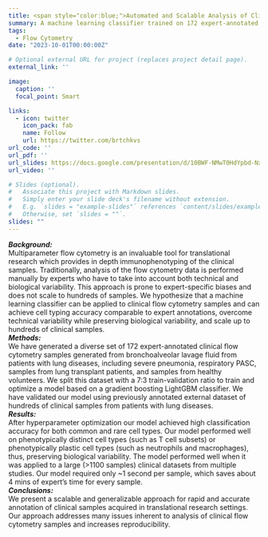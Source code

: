 ```yaml
---
title: <span style="color:blue;">Automated and Scalable Analysis of Clinical Flow Cytometry Samples Using Machine Learning</span>
summary: A machine learning classifier trained on 172 expert-annotated clinical flow cytometry samples, achieving accurate cell typing, overcoming biases, and scaling to over 1100 samples, demonstrating high accuracy and significant time savings.
tags:
  - Flow Cytometry
date: "2023-10-01T00:00:00Z"

# Optional external URL for project (replaces project detail page).
external_link: ''

image:
  caption: ''
  focal_point: Smart

links:
  - icon: twitter
    icon_pack: fab
    name: Follow
    url: https://twitter.com/brtchkvs
url_code: ''
url_pdf: ''
url_slides: https://docs.google.com/presentation/d/10BWF-NMwT0HdYpbd-NxwFP6GKXvv9o0qpw4vTQvvwDQ/edit?usp=sharing
url_video: ''

# Slides (optional).
#   Associate this project with Markdown slides.
#   Simply enter your slide deck's filename without extension.
#   E.g. `slides = "example-slides"` references `content/slides/example-slides.md`.
#   Otherwise, set `slides = ""`.
slides: ""
---
```


***Background:*** <br>Multiparameter flow cytometry is an invaluable tool for translational research which provides in depth immunophenotyping of the clinical samples. Traditionally, analysis of the flow cytometry data is performed manually by experts who have to take into account both technical and biological variability. This approach is prone to expert-specific biases and does not scale to hundreds of samples. We hypothesize that a machine learning classifier can be applied to clinical flow cytometry samples and can achieve cell typing accuracy comparable to expert annotations, overcome technical variability while preserving biological variability, and scale up to hundreds of clinical samples.<br>
***Methods:*** <br>We have generated a diverse set of 172 expert-annotated clinical flow cytometry samples generated from bronchoalveolar lavage fluid from patients with lung diseases, including severe pneumonia, respiratory PASC, samples from lung transplant patients, and samples from healthy volunteers. We split this dataset with a 7:3 train-validation ratio to train and optimize a model based on a gradient boosting LightGBM classifier. We have validated our model using previously annotated external dataset of hundreds of clinical samples from patients with lung diseases.<br>
***Results:*** <br>After hyperparameter optimization our model achieved high classification accuracy for both common and rare cell types. Our model performed well on phenotypically distinct cell types (such as T cell subsets) or phenotypically plastic cell types (such as neutrophils and macrophages), thus, preserving biological variability. The model performed well when it was applied to a large (>1100 samples) clinical datasets from multiple studies. Our model required only ~1 second per sample, which saves about 4 mins of expert’s time for every sample.<br>
***Conclusions:*** <br>We present a scalable and generalizable approach for rapid and accurate annotation of clinical samples acquired in translational research settings. Our approach addresses many issues inherent to analysis of clinical flow cytometry samples and increases reproducibility.


